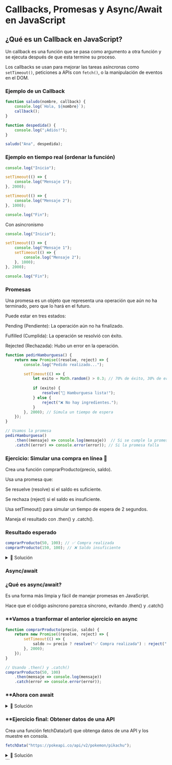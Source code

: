 # Callbacks, Promesas y Async/Await en JavaScript  

## **¿Qué es un Callback en JavaScript?**  
Un callback es una función que se pasa como argumento a otra función y se ejecuta después de que esta termine su proceso.  

Los callbacks se usan para mejorar las tareas asíncronas como `setTimeout()`, peticiones a APIs con `fetch()`, o la manipulación de eventos en el DOM.  

### **Ejemplo de un Callback**  
```js
function saludo(nombre, callback) {
    console.log(`Hola, ${nombre}`);
    callback();
}

function despedida() {
    console.log("¡Adiós!");
}

saludo("Ana", despedida);

```
### **Ejemplo en tiempo real (ordenar la función)**
```js
console.log("Inicio");

setTimeout(() => {
    console.log("Mensaje 1");
}, 2000);

setTimeout(() => {
    console.log("Mensaje 2");
}, 1000);

console.log("Fin");
```
Con asincronismo
```js
console.log("Inicio");

setTimeout(() => {
    console.log("Mensaje 1");
    setTimeout(() => {
        console.log("Mensaje 2");
    }, 1000);
}, 2000);

console.log("Fin");

```
### **Promesas**

Una promesa es un objeto que representa una operación que aún no ha terminado, pero que lo hará en el futuro.

Puede estar en tres estados:

Pending (Pendiente): La operación aún no ha finalizado.

Fulfilled (Cumplida): La operación se resolvió con éxito.

Rejected (Rechazada): Hubo un error en la operación.

```js
function pedirHamburguesa() {
    return new Promise((resolve, reject) => {
        console.log("Pedido realizado...");

        setTimeout(() => {
            let exito = Math.random() > 0.3; // 70% de éxito, 30% de error
            
            if (exito) {
                resolve("🍔 Hamburguesa lista!");
            } else {
                reject("❌ No hay ingredientes.");
            }
        }, 2000); // Simula un tiempo de espera
    });
}

// Usamos la promesa
pedirHamburguesa()
    .then((mensaje) => console.log(mensaje))  // Si se cumple la promesa
    .catch((error) => console.error(error)); // Si la promesa falla

```

### **Ejercicio: Simular una compra en línea 🛒**
Crea una función comprarProducto(precio, saldo).

Usa una promesa que:

Se resuelve (resolve) si el saldo es suficiente.

Se rechaza (reject) si el saldo es insuficiente.

Usa setTimeout() para simular un tiempo de espera de 2 segundos.

Maneja el resultado con .then() y .catch().

### **Resultado esperado**
```js
comprarProducto(50, 100); // ✅ Compra realizada
comprarProducto(150, 100); // ❌ Saldo insuficiente
```
<details><summary>🔹 Solución</summary>

function comprarProducto(precio, saldo) {
    return new Promise((resolve, reject) => {
        setTimeout(() => {
            saldo >= precio ? resolve("✅ Compra realizada") : reject("❌ Saldo insuficiente");
        }, 2000);
    });
}

// Usando .then() y .catch()
comprarProducto(50, 100).then(mensaje => console.log(mensaje)).catch(error => console.error(error));

</details>

### **Async/await**

### **¿Qué es async/await?**

Es una forma más limpia y fácil de manejar promesas en JavaScript.

Hace que el código asíncrono parezca síncrono, evitando .then() y .catch()

### **Vamos a tranformar el anterior ejercicio en async
```js
function comprarProducto(precio, saldo) {
    return new Promise((resolve, reject) => {
        setTimeout(() => {
            saldo >= precio ? resolve("✅ Compra realizada") : reject("❌ Saldo insuficiente");
        }, 2000);
    });
}

// Usando .then() y .catch()
comprarProducto(50, 100)
    .then(mensaje => console.log(mensaje))
    .catch(error => console.error(error));
```

### **Ahora con await

<details><summary>🔹 Solución</summary>

async function procesarCompra(precio, saldo) {
    try {
        const mensaje = await comprarProducto(precio, saldo);
        console.log(mensaje);
    } catch (error) {
        console.error(error);
    }
}

procesarCompra(50, 100);
</details>


### **Ejercicio final: Obtener datos de una API

Crea una función fetchData(url) que obtenga datos de una API y los muestre en consola.
```js
fetchData("https://pokeapi.co/api/v2/pokemon/pikachu");
```
<details><summary>🔹 Solución</summary>
async function fetchData(url) {
  try {
    let response = await fetch(url);
    let data = await response.json();
    console.log("Datos obtenidos:", data);
  } catch (error) {
    console.log("Error al obtener datos:", error);
  }
}

// Llamada de ejemplo
fetchData("https://pokeapi.co/api/v2/pokemon/pikachu");

</details> ```
